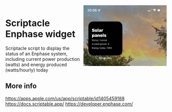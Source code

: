 <img src="./image.jpg" alt="Scriptacle Enphase Widget" width="260" align="right">

# Scriptacle Enphase widget

Scriptacle script to display the status of an Enphase system,
including current power production (watts) and energy produced (watts/hourly) today  

## More info

https://apps.apple.com/us/app/scriptable/id1405459188
https://docs.scriptable.app/
https://developer.enphase.com/
